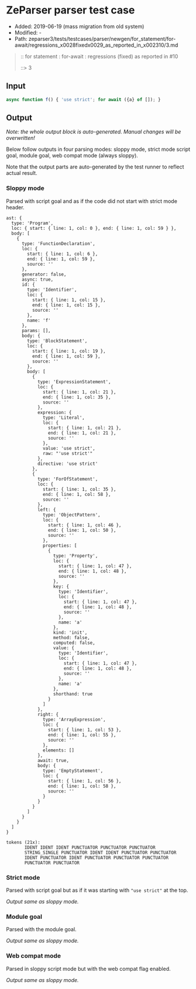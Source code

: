 # ZeParser parser test case

- Added: 2019-06-19 (mass migration from old system)
- Modified: -
- Path: zeparser3/tests/testcases/parser/newgen/for_statement/for-await/regressions_x0028fixedx0029_as_reported_in_x002310/3.md

> :: for statement : for-await : regressions (fixed) as reported in #10
>
> ::> 3

## Input

`````js
async function f() { 'use strict'; for await ({a} of []); }
`````

## Output

_Note: the whole output block is auto-generated. Manual changes will be overwritten!_

Below follow outputs in four parsing modes: sloppy mode, strict mode script goal, module goal, web compat mode (always sloppy).

Note that the output parts are auto-generated by the test runner to reflect actual result.

### Sloppy mode

Parsed with script goal and as if the code did not start with strict mode header.

`````
ast: {
  type: 'Program',
  loc: { start: { line: 1, col: 0 }, end: { line: 1, col: 59 } },
  body: [
    {
      type: 'FunctionDeclaration',
      loc: {
        start: { line: 1, col: 6 },
        end: { line: 1, col: 59 },
        source: ''
      },
      generator: false,
      async: true,
      id: {
        type: 'Identifier',
        loc: {
          start: { line: 1, col: 15 },
          end: { line: 1, col: 15 },
          source: ''
        },
        name: 'f'
      },
      params: [],
      body: {
        type: 'BlockStatement',
        loc: {
          start: { line: 1, col: 19 },
          end: { line: 1, col: 59 },
          source: ''
        },
        body: [
          {
            type: 'ExpressionStatement',
            loc: {
              start: { line: 1, col: 21 },
              end: { line: 1, col: 35 },
              source: ''
            },
            expression: {
              type: 'Literal',
              loc: {
                start: { line: 1, col: 21 },
                end: { line: 1, col: 21 },
                source: ''
              },
              value: 'use strict',
              raw: "'use strict'"
            },
            directive: 'use strict'
          },
          {
            type: 'ForOfStatement',
            loc: {
              start: { line: 1, col: 35 },
              end: { line: 1, col: 58 },
              source: ''
            },
            left: {
              type: 'ObjectPattern',
              loc: {
                start: { line: 1, col: 46 },
                end: { line: 1, col: 50 },
                source: ''
              },
              properties: [
                {
                  type: 'Property',
                  loc: {
                    start: { line: 1, col: 47 },
                    end: { line: 1, col: 48 },
                    source: ''
                  },
                  key: {
                    type: 'Identifier',
                    loc: {
                      start: { line: 1, col: 47 },
                      end: { line: 1, col: 48 },
                      source: ''
                    },
                    name: 'a'
                  },
                  kind: 'init',
                  method: false,
                  computed: false,
                  value: {
                    type: 'Identifier',
                    loc: {
                      start: { line: 1, col: 47 },
                      end: { line: 1, col: 48 },
                      source: ''
                    },
                    name: 'a'
                  },
                  shorthand: true
                }
              ]
            },
            right: {
              type: 'ArrayExpression',
              loc: {
                start: { line: 1, col: 53 },
                end: { line: 1, col: 55 },
                source: ''
              },
              elements: []
            },
            await: true,
            body: {
              type: 'EmptyStatement',
              loc: {
                start: { line: 1, col: 56 },
                end: { line: 1, col: 58 },
                source: ''
              }
            }
          }
        ]
      }
    }
  ]
}

tokens (21x):
       IDENT IDENT IDENT PUNCTUATOR PUNCTUATOR PUNCTUATOR
       STRING_SINGLE PUNCTUATOR IDENT IDENT PUNCTUATOR PUNCTUATOR
       IDENT PUNCTUATOR IDENT PUNCTUATOR PUNCTUATOR PUNCTUATOR
       PUNCTUATOR PUNCTUATOR
`````

### Strict mode

Parsed with script goal but as if it was starting with `"use strict"` at the top.

_Output same as sloppy mode._

### Module goal

Parsed with the module goal.

_Output same as sloppy mode._

### Web compat mode

Parsed in sloppy script mode but with the web compat flag enabled.

_Output same as sloppy mode._

